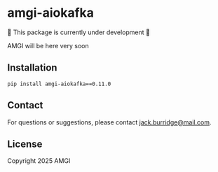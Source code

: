 # amgi-aiokafka

:construction: This package is currently under development :construction:

AMGI will be here very soon

## Installation

```
pip install amgi-aiokafka==0.11.0
```

## Contact

For questions or suggestions, please contact [jack.burridge@mail.com](mailto:jack.burridge@mail.com).

## License

Copyright 2025 AMGI
